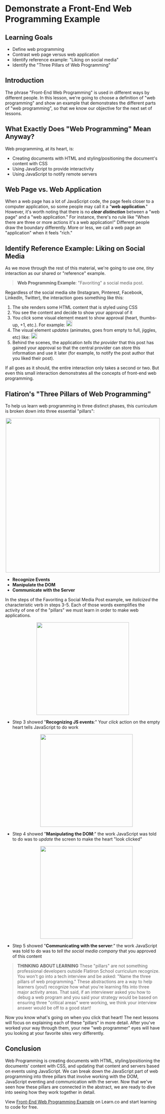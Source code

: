 # Demonstrate a Front-End Web Programming Example

## Learning Goals

- Define web programming
- Contrast web page versus web application
- Identify reference example: "Liking on social media"
- Identify the "Three Pillars of Web Programming"

## Introduction

The phrase "Front-End Web Programming" is used in different ways by different
people. In this lesson, we're going to choose a definition of "web programming"
and show an example that demonstrates the different parts of "web programming",
so that we know our objective for the next set of lessons.

## What Exactly Does "Web Programming" Mean Anyway?

Web programming, at its heart, is:

* Creating documents with HTML and styling/positioning the document's content
  with CSS
* Using JavaScript to provide interactivity
* Using JavaScript to notify remote servers

## Web Page vs. Web Application

When a web page has a lot of JavaScript code, the page feels closer to a
computer application, so some people may call it a "**web application**." 
However, it's worth noting that there is no _**clear distinction**_ between a 
"web page" and a "web application." For instance, there's no rule like "When 
there are three or more actions it's a web application!" Different people draw the
boundary differently. More or less, we call a web page an "application" when it
feels "rich."

## Identify Reference Example: Liking on Social Media

As we move through the rest of this material, we're going to use _one, tiny_
interaction as our shared or "reference" example.

> **Web Programming Example**: "Favoriting" a social media post.

Regardless of the social media site (Instagram, Pinterest, Facebook, LinkedIn,
Twitter), the interaction goes something like this:

1. The site renders some HTML content that is styled using CSS
2. You see the content and decide to show your approval of it
3. You _click_ some visual element meant to show approval (heart,
   thumbs-up, +1, etc.). For example: <img src="https://curriculum-content.s3.amazonaws.com/fewpjs/fewpjs-fewp-example/Image_30_SocMediaCropped.png" height="20" alt="Twitter empty heart">
4. The visual element _updates_ (animates, goes from empty to full, jiggles, etc) like:  <img src="https://curriculum-content.s3.amazonaws.com/fewpjs/fewpjs-fewp-example/Image_30_SocMediaCropped1.png" height="20" alt="Twitter full heart">
5. Behind the scenes, the application _tells the provider_ that this
   post has gained your approval so that the central provider can store
   this information and use it later (for example, to notify the post 
   author that you liked their post).

If all goes as it should, the entire interaction only takes a second or two.
But even this small interaction demonstrates all the concepts of front-end web
programming.

## Flatiron's "Three Pillars of Web Programming"

To help us learn web programming in three distinct phases, this curriculum is
broken down into three essential "pillars":

<p align="center">
  <img src="https://curriculum-content.s3.amazonaws.com/fewpjs/fewpjs-fewp-example/Image_31_ThreePillarsConcept.png" width="500">
</p>

- **Recognize Events**
- **Manipulate the DOM**
- **Communicate with the Server**

In the steps of the Favoriting a Social Media Post example, we _italicized_
the characteristic verb in steps 3-5. Each of those words exemplifies the
activity of one of the "pillars" we must learn in order to make web
applications.
    <p align="center">
      <img src="https://curriculum-content.s3.amazonaws.com/fewpjs/fewpjs-fewp-example/Image_31_RecognizeEvents.png" width="300">
    </p>
  - Step 3 showed "**Recognizing JS events**:" Your _click_ action on the empty
    heart tells JavaScript to do work
    <p align="center">
      <img src="https://curriculum-content.s3.amazonaws.com/fewpjs/fewpjs-fewp-example/Image_31_ManipulateDOM.png" width="300">
    </p>
  - Step 4 showed "**Manipulating the DOM**:" the work JavaScript was told to
    do was to _update_ the screen to make the heart "look clicked"
    <p align="center">
      <img src="https://curriculum-content.s3.amazonaws.com/fewpjs/fewpjs-fewp-example/Image_31_CommServer.png" width="300">
    </p>
  - Step 5 showed "**Communicating with the server**:" the work JavaScript was
    told to do was to _tell the social media company_ that you approved of this
    content

> **THINKING ABOUT LEARNING** These "pillars" are not something professional
> developers outside Flatiron School curriculum recognize. You won't go into a
> tech interview and be asked: "Name the three pillars of web programming."
> These abstractions are a way to help learners (you!) recognize how what
> you're learning fits into three major activity areas. That said, if an
> interviewer asked you how to debug a web program and you said your strategy
> would be based on ensuring three "critical areas" were working, we think your
> interview answer would be off to a good start!

Now you know what's going on when you click that heart! The next lessons will
focus on explaining each of these "pillars" in more detail. After you've worked
your way through them, your new "web programmer" eyes will have you looking at
your favorite sites very differently.

## Conclusion

Web Programming is creating documents with HTML, styling/positioning the
documents' content with CSS, and updating that content and servers based on
events using JavaScript. We can break down the JavaScript part of web
programming into three pillars that involve working with the DOM, JavaScript
eventing and communication with the server. Now that we've seen how these
pillars are connected in the abstract, we are ready to dive into seeing how
they work together in detail.

<p class='util--hide'>View <a href='https://learn.co/lessons/fewpjs-fewp-example'>Front-End Web Programming Example</a> on Learn.co and start learning to code for free.</p>
